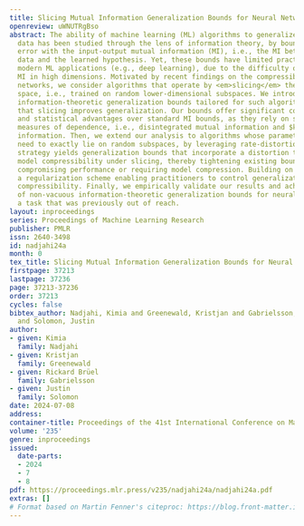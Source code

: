 ```yaml
---
title: Slicing Mutual Information Generalization Bounds for Neural Networks
openreview: uWNUTRgBso
abstract: The ability of machine learning (ML) algorithms to generalize well to unseen
  data has been studied through the lens of information theory, by bounding the generalization
  error with the input-output mutual information (MI), i.e., the MI between the training
  data and the learned hypothesis. Yet, these bounds have limited practicality for
  modern ML applications (e.g., deep learning), due to the difficulty of evaluating
  MI in high dimensions. Motivated by recent findings on the compressibility of neural
  networks, we consider algorithms that operate by <em>slicing</em> the parameter
  space, i.e., trained on random lower-dimensional subspaces. We introduce new, tighter
  information-theoretic generalization bounds tailored for such algorithms, demonstrating
  that slicing improves generalization. Our bounds offer significant computational
  and statistical advantages over standard MI bounds, as they rely on scalable alternative
  measures of dependence, i.e., disintegrated mutual information and $k$-sliced mutual
  information. Then, we extend our analysis to algorithms whose parameters do not
  need to exactly lie on random subspaces, by leveraging rate-distortion theory. This
  strategy yields generalization bounds that incorporate a distortion term measuring
  model compressibility under slicing, thereby tightening existing bounds without
  compromising performance or requiring model compression. Building on this, we propose
  a regularization scheme enabling practitioners to control generalization through
  compressibility. Finally, we empirically validate our results and achieve the computation
  of non-vacuous information-theoretic generalization bounds for neural networks,
  a task that was previously out of reach.
layout: inproceedings
series: Proceedings of Machine Learning Research
publisher: PMLR
issn: 2640-3498
id: nadjahi24a
month: 0
tex_title: Slicing Mutual Information Generalization Bounds for Neural Networks
firstpage: 37213
lastpage: 37236
page: 37213-37236
order: 37213
cycles: false
bibtex_author: Nadjahi, Kimia and Greenewald, Kristjan and Gabrielsson, Rickard Br\"{u}el
  and Solomon, Justin
author:
- given: Kimia
  family: Nadjahi
- given: Kristjan
  family: Greenewald
- given: Rickard Brüel
  family: Gabrielsson
- given: Justin
  family: Solomon
date: 2024-07-08
address:
container-title: Proceedings of the 41st International Conference on Machine Learning
volume: '235'
genre: inproceedings
issued:
  date-parts:
  - 2024
  - 7
  - 8
pdf: https://proceedings.mlr.press/v235/nadjahi24a/nadjahi24a.pdf
extras: []
# Format based on Martin Fenner's citeproc: https://blog.front-matter.io/posts/citeproc-yaml-for-bibliographies/
---
```

